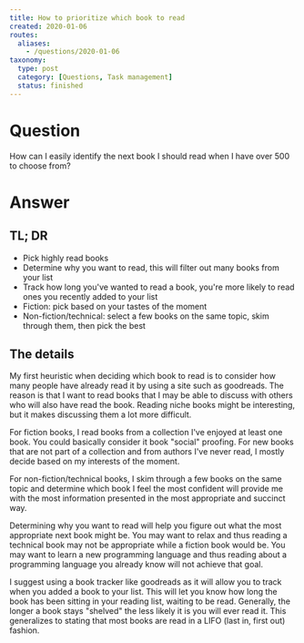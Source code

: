 ```yaml
---
title: How to prioritize which book to read
created: 2020-01-06
routes:
  aliases:
    - /questions/2020-01-06
taxonomy:
  type: post
  category: [Questions, Task management]
  status: finished
---
```


# Question
How can I easily identify the next book I should read when I have over 500 to choose from?

# Answer
## TL; DR
* Pick highly read books
* Determine why you want to read, this will filter out many books from your list
* Track how long you've wanted to read a book, you're more likely to read ones you recently added to your list
* Fiction: pick based on your tastes of the moment
* Non-fiction/technical: select a few books on the same topic, skim through them, then pick the best

## The details
My first heuristic when deciding which book to read is to consider how many people have already read it by using a site such as goodreads. The reason is that I want to read books that I may be able to discuss with others who will also have read the book. Reading niche books might be interesting, but it makes discussing them a lot more difficult.

For fiction books, I read books from a collection I've enjoyed at least one book. You could basically consider it book "social" proofing. For new books that are not part of a collection and from authors I've never read, I mostly decide based on my interests of the moment.

For non-fiction/technical books, I skim through a few books on the same topic and determine which book I feel the most confident will provide me with the most information presented in the most appropriate and succinct way.

Determining why you want to read will help you figure out what the most appropriate next book might be. You may want to relax and thus reading a technical book may not be appropriate while a fiction book would be. You may want to learn a new programming language and thus reading about a programming language you already know will not achieve that goal.

I suggest using a book tracker like goodreads as it will allow you to track when you added a book to your list. This will let you know how long the book has been sitting in your reading list, waiting to be read. Generally, the longer a book stays "shelved" the less likely it is you will ever read it. This generalizes to stating that most books are read in a LIFO (last in, first out) fashion.
